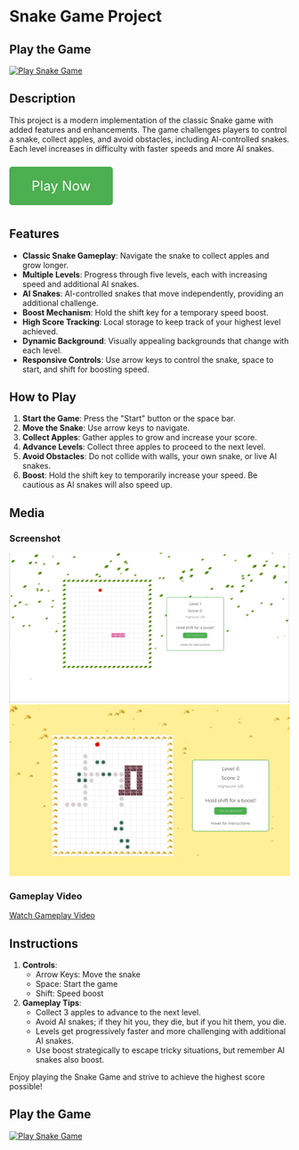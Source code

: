 
# Snake Game Project


## Play the Game
[![Play Snake Game](https://img.shields.io/badge/Play-Snake%20Game-brightgreen)](https://itscaveman.github.io/JSSnakeGame/SnakeGameFinal/Snake.html)

## Description
This project is a modern implementation of the classic Snake game with added features and enhancements. The game challenges players to control a snake, collect apples, and avoid obstacles, including AI-controlled snakes. Each level increases in difficulty with faster speeds and more AI snakes.

<a href="https://itscaveman.github.io/JSSnakeGame/SnakeGameFinal/Snake.html" style="display:inline-block;background-color:#4CAF50;color:white;padding:20px 40px;font-size:24px;border-radius:5px;text-align:center;text-decoration:none;margin:10px 0;">Play Now</a>

## Features
- **Classic Snake Gameplay**: Navigate the snake to collect apples and grow longer.
- **Multiple Levels**: Progress through five levels, each with increasing speed and additional AI snakes.
- **AI Snakes**: AI-controlled snakes that move independently, providing an additional challenge.
- **Boost Mechanism**: Hold the shift key for a temporary speed boost.
- **High Score Tracking**: Local storage to keep track of your highest level achieved.
- **Dynamic Background**: Visually appealing backgrounds that change with each level.
- **Responsive Controls**: Use arrow keys to control the snake, space to start, and shift for boosting speed.

## How to Play
1. **Start the Game**: Press the "Start" button or the space bar.
2. **Move the Snake**: Use arrow keys to navigate.
3. **Collect Apples**: Gather apples to grow and increase your score.
4. **Advance Levels**: Collect three apples to proceed to the next level.
5. **Avoid Obstacles**: Do not collide with walls, your own snake, or live AI snakes.
6. **Boost**: Hold the shift key to temporarily increase your speed. Be cautious as AI snakes will also speed up.

## Media
### Screenshot
![Game Screenshot](/Demo/screenshot0.png)
![Game Screenshot](/Demo/screenshot1.png)

### Gameplay Video
[Watch Gameplay Video](/Demo/video.mp4)

## Instructions
1. **Controls**:
    - Arrow Keys: Move the snake
    - Space: Start the game
    - Shift: Speed boost
2. **Gameplay Tips**:
    - Collect 3 apples to advance to the next level.
    - Avoid AI snakes; if they hit you, they die, but if you hit them, you die.
    - Levels get progressively faster and more challenging with additional AI snakes.
    - Use boost strategically to escape tricky situations, but remember AI snakes also boost.

Enjoy playing the Snake Game and strive to achieve the highest score possible!

## Play the Game
[![Play Snake Game](https://img.shields.io/badge/Play-Snake%20Game-brightgreen)](https://itscaveman.github.io/JSSnakeGame/SnakeGameFinal/Snake.html)
